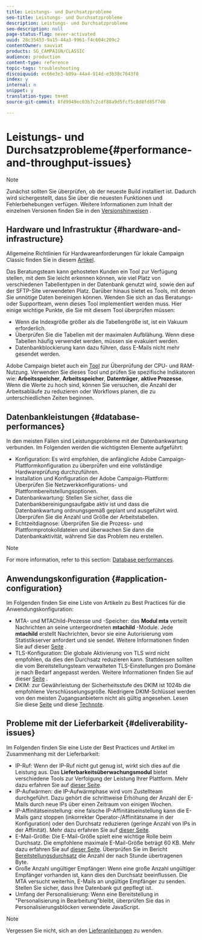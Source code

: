 ```yaml
---
title: Leistungs- und Durchsatzprobleme
seo-title: Leistungs- und Durchsatzprobleme
description: Leistungs- und Durchsatzprobleme
seo-description: null
page-status-flag: never-activated
uuid: 28c35453-9a15-44a3-9961-f4c604c209c2
contentOwner: sauviat
products: SG_CAMPAIGN/CLASSIC
audience: production
content-type: reference
topic-tags: troubleshooting
discoiquuid: ec66e3e3-b09a-44a4-914d-e3b38c7643f8
index: y
internal: n
snippet: y
translation-type: tm+mt
source-git-commit: 8fd9949ec03b7c2cdf88a9d5fcf5c8d8fd85f7d0

---
```



# Leistungs- und Durchsatzprobleme{#performance-and-throughput-issues}

>[!NOTE]
>
>Zunächst sollten Sie überprüfen, ob der neueste Build installiert ist. Dadurch wird sichergestellt, dass Sie über die neuesten Funktionen und Fehlerbehebungen verfügen. Weitere Informationen zum Inhalt der einzelnen Versionen finden Sie in den [Versionshinweisen](https://docs.campaign.adobe.com/doc/AC/en/RN.html) .

## Hardware und Infrastruktur {#hardware-and-infrastructure}

Allgemeine Richtlinien für Hardwareanforderungen für lokale Campaign Classic finden Sie in diesem [Artikel](https://helpx.adobe.com/campaign/kb/hardware-sizing-guide.html).

Das Beratungsteam kann gehosteten Kunden ein Tool zur Verfügung stellen, mit dem Sie leicht erkennen können, wie viel Platz von verschiedenen Tabellentypen in der Datenbank genutzt wird, sowie den auf der SFTP-Site verwendeten Platz. Darüber hinaus bietet es Tools, mit denen Sie unnötige Daten bereinigen können. Wenden Sie sich an das Beratungs- oder Supportteam, wenn dieses Tool implementiert werden muss. Hier einige wichtige Punkte, die Sie mit diesem Tool überprüfen müssen:

* Wenn die Indexgröße größer als die Tabellengröße ist, ist ein Vakuum erforderlich.
* Überprüfen Sie die Tabellen mit der maximalen Aufblähung. Wenn diese Tabellen häufig verwendet werden, müssen sie evakuiert werden.
* Datenbankblockierung kann dazu führen, dass E-Mails nicht mehr gesendet werden.

Adobe Campaign bietet auch ein [Tool](../../production/using/monitoring-processes.md#manual-monitoring) zur Überprüfung der CPU- und RAM-Nutzung. Verwenden Sie dieses Tool und prüfen Sie spezifische Indikatoren wie: **Arbeitsspeicher**, **Arbeitsspeicher**, **Datenträger**, **aktive Prozesse**. Wenn die Werte zu hoch sind, können Sie versuchen, die Anzahl der Arbeitsabläufe zu reduzieren oder Workflows planen, die zu unterschiedlichen Zeiten beginnen.

## Datenbankleistungen {#database-performances}

In den meisten Fällen sind Leistungsprobleme mit der Datenbankwartung verbunden. Im Folgenden werden die wichtigsten Elemente aufgeführt:

* Konfiguration: Es wird empfohlen, die anfängliche Adobe Campaign-Plattformkonfiguration zu überprüfen und eine vollständige Hardwareprüfung durchzuführen.
* Installation und Konfiguration der Adobe Campaign-Plattform: Überprüfen Sie Netzwerkkonfigurations- und Plattformbereitstellungsoptionen.
* Datenbankwartung: Stellen Sie sicher, dass die Datenbankbereinigungsaufgabe aktiv ist und dass die Datenbankwartung ordnungsgemäß geplant und ausgeführt wird. Überprüfen Sie die Anzahl und Größe der Arbeitstabellen.
* Echtzeitdiagnose: Überprüfen Sie die Prozess- und Plattformprotokolldateien und überwachen Sie dann die Datenbankaktivität, während Sie das Problem neu erstellen.

>[!NOTE]
>
>For more information, refer to this section: [Database performances](../../production/using/database-performances.md).

## Anwendungskonfiguration {#application-configuration}

Im Folgenden finden Sie eine Liste von Artikeln zu Best Practices für die Anwendungskonfiguration:

* MTA- und MTAChild-Prozesse und -Speicher: das **Modul mta** verteilt Nachrichten an seine untergeordneten **mtachild** -Module. Jede **mtachild** erstellt Nachrichten, bevor sie eine Autorisierung vom Statistikserver anfordert und sie sendet. Weitere Informationen finden Sie auf dieser [Seite](../../installation/using/email-deliverability.md) .
* TLS-Konfiguration: Die globale Aktivierung von TLS wird nicht empfohlen, da dies den Durchsatz reduzieren kann. Stattdessen sollten die vom Bereitstellungsteam verwalteten TLS-Einstellungen pro Domäne je nach Bedarf angepasst werden. Weitere Informationen finden Sie auf dieser [Seite](../../installation/using/email-deliverability.md#mx-configuration) .
* DKIM: zur Gewährleistung der Sicherheitsstufe des DKIM ist 1024b die empfohlene Verschlüsselungsgröße. Niedrigere DKIM-Schlüssel werden von den meisten Zugangsanbietern nicht als gültig angesehen. Lesen Sie diese [Seite](../../delivery/using/technical-recommendations.md#dkim) und diese [Technote](https://helpx.adobe.com/campaign/kb/domain-name-delegation.html).

## Probleme mit der Lieferbarkeit {#deliverability-issues}

Im Folgenden finden Sie eine Liste der Best Practices und Artikel im Zusammenhang mit der Lieferbarkeit:

* IP-Ruf: Wenn der IP-Ruf nicht gut genug ist, wirkt sich dies auf die Leistung aus. Das **Lieferbarkeitsüberwachungsmodul** bietet verschiedene Tools zur Verfolgung der Leistung Ihrer Plattform. Mehr dazu erfahren Sie auf [dieser Seite](../../delivery/using/monitoring-deliverability.md).
* IP-Aufwärmen: die IP-Aufwärmphase wird vom Zustellteam durchgeführt. Dazu gehört die schrittweise Erhöhung der Anzahl der E-Mails durch neue IPs über einen Zeitraum von einigen Wochen.
* IP-Affinitätseinstellung: eine falsche IP-Affinitätseinstellung kann die E-Mails ganz stoppen (inkorrekter Operator-/Affinitätsname in der Konfiguration) oder den Durchsatz reduzieren (geringe Anzahl von IPs in der Affinität). Mehr dazu erfahren Sie auf [dieser Seite](../../installation/using/email-deliverability.md#list-of-ip-addresses-to-use).
* E-Mail-Größe: Die E-Mail-Größe spielt eine wichtige Rolle beim Durchsatz. Die empfohlene maximale E-Mail-Größe beträgt 60 KB. Mehr dazu erfahren Sie auf [dieser Seite](https://helpx.adobe.com/legal/product-descriptions/campaign.html). Überprüfen Sie im Bericht [Bereitstellungsdurchsatz](../../reporting/using/delivery-reports.md#delivery-throughput) die Anzahl der nach Stunde übertragenen Byte.
* Große Anzahl ungültiger Empfänger: Wenn eine große Anzahl ungültiger Empfänger vorhanden ist, kann dies den Durchsatz beeinflussen. Die MTA versucht weiterhin, E-Mails an ungültige Empfänger zu senden. Stellen Sie sicher, dass Ihre Datenbank gut gepflegt ist.
* Umfang der Personalisierung: Wenn eine Bereitstellung in &quot;Personalisierung in Bearbeitung&quot;bleibt, überprüfen Sie das in Personalisierungsblöcken verwendete JavaScript.

>[!NOTE]
>
>Vergessen Sie nicht, sich an den [Lieferanleitungen](https://docs.campaign.adobe.com/doc/AC/getting_started/EN/deliverability.html) zu wenden.

